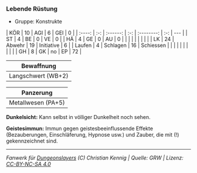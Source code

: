 ### Lebende Rüstung

- Gruppe: Konstrukte

|  KÖR   | 10  |   AGI    |  6  |    GEI     |  0  |
| :----: | :-: | :------: | :-: | :--------: | :-: | --- |
|   ST   |  4  |    BE    |  0  |     VE     |  0  |
|   HÄ   |  4  |    GE    |  0  |     AU     |  0  |
|        |     |          |     |            |     |     |
|   LK   | 24  |  Abwehr  | 19  | Initiative |  6  |
| Laufen |  4  | Schlagen | 16  | Schiessen  |     |
|        |     |          |     |            |     |     |
|   GH   |  8  |    GK    | no  |     EP     | 72  |

|     Bewaffnung     |
| :----------------: |
| Langschwert (WB+2) |

|     Panzerung      |
| :----------------: |
| Metallwesen (PA+5) |

**Dunkelsicht:** Kann selbst in völliger Dunkelheit noch sehen.

**Geistesimmun:** Immun gegen geistesbeeinflussende Effekte (Bezauberungen, Einschläferung, Hypnose usw.) und Zauber, die mit (!) gekennzeichnet sind.

---

_Fanwerk für [Dungeonslayers](https://www.dungeonslayers.net/) (C) Christian Kennig | Quelle: GRW | Lizenz: [CC-BY-NC-SA 4.0](https://creativecommons.org/licenses/by-nc-sa/4.0/deed.de)_
